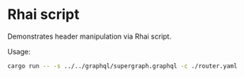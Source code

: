 # Rhai script

Demonstrates header manipulation via Rhai script.

Usage:

```bash
cargo run -- -s ../../graphql/supergraph.graphql -c ./router.yaml
```
